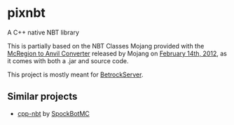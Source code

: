 # pixnbt
A C++ native NBT library

This is partially based on the NBT Classes Mojang provided with the [McRegion to Anvil Converter](https://web.archive.org/web/20140807224955/http://assets.minecraft.net/12w07a/Minecraft.AnvilConverter.zip) released by Mojang on [February 14th, 2012](https://web.archive.org/web/20120302221152/http://www.mojang.com/2012/02/new-minecraft-map-format-anvil), as it comes with both a .jar and source code.

This project is mostly meant for [BetrockServer](https://github.com/OfficialPixelBrush/BetrockServer).

## Similar projects
- [cpp-nbt](https://github.com/SpockBotMC/cpp-nbt) by [SpockBotMC](https://github.com/SpockBotMC)
